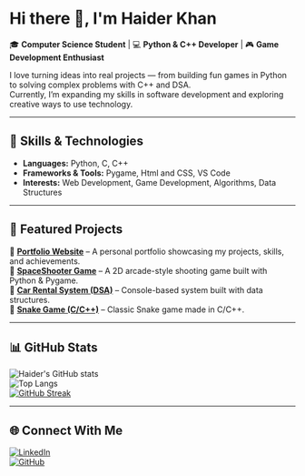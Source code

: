 # Hi there 👋, I'm Haider Khan  

🎓 **Computer Science Student** | 💻 **Python & C++ Developer** | 🎮 **Game Development Enthusiast**  

I love turning ideas into real projects — from building fun games in Python to solving complex problems with C++ and DSA.  
Currently, I’m expanding my skills in software development and exploring creative ways to use technology.  

---

## 🚀 Skills & Technologies  
- **Languages:** Python, C, C++  
- **Frameworks & Tools:** Pygame, Html and CSS, VS Code
- **Interests:** Web Development, Game Development, Algorithms, Data Structures

---

## 📌 Featured Projects  
🔹 [**Portfolio Website**](https://haiderkhan777.github.io/Portfolio/) – A personal portfolio showcasing my projects, skills, and achievements.  
🔹 [**SpaceShooter Game**](https://github.com/RanaKhan777/Python-Projects/tree/main/SpaceShip%20Shooter) – A 2D arcade-style shooting game built with Python & Pygame.  
🔹 [**Car Rental System (DSA)**](https://github.com/RanaKhan777/Car-Rental-system-Dsa) – Console-based system built with data structures.  
🔹 [**Snake Game (C/C++)**](https://github.com/RanaKhan777/SnakeGame-C-) – Classic Snake game made in C/C++.  

---

## 📊 GitHub Stats  
![Haider's GitHub stats](https://github-readme-stats.vercel.app/api?username=RanaKhan777&show_icons=true&theme=radical)  
![Top Langs](https://github-readme-stats.vercel.app/api/top-langs/?username=RanaKhan777&layout=compact&theme=radical)  
[![GitHub Streak](https://streak-stats.demolab.com?user=RanaKhan777&theme=radical)](https://git.io/streak-stats)  

---

## 🌐 Connect With Me  
[![LinkedIn](https://img.shields.io/badge/LinkedIn-blue?style=for-the-badge&logo=linkedin&logoColor=white)](https://www.linkedin.com/in/your-profile)  
[![GitHub](https://img.shields.io/badge/GitHub-black?style=for-the-badge&logo=github&logoColor=white)](https://github.com/RanaKhan777)  

